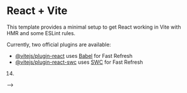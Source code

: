 # React + Vite

This template provides a minimal setup to get React working in Vite with HMR and some ESLint rules.

Currently, two official plugins are available:

- [@vitejs/plugin-react](https://github.com/vitejs/vite-plugin-react/blob/main/packages/plugin-react/README.md) uses [Babel](https://babeljs.io/) for Fast Refresh
- [@vitejs/plugin-react-swc](https://github.com/vitejs/vite-plugin-react-swc) uses [SWC](https://swc.rs/) for Fast Refresh
<!-- weabsait name -->


<!-- live Link
live link: 
- [@firebase-link](https://nine-assainmant.web.app/)

<!-- home page -->
<!-- navbar -->
<!-- 2. Added four Routs  of the navbars ,
3. and log in Register button created,
4. And update profile worked there too,
5. and private routs are added,
6. And the dynamic name of the title is also given, -->
<!--  banner section -->
<!-- 7. In the banner section Three swiper Slider added, -->

<!-- Residential (opsonal) -->
<!-- 8. Then an optional reading is done, -->
<!-- json creat -->
<!-- 9. Then on home page json data and fotter adeded,
10. and in json data View property is shown, -->
<!-- more -->
<!-- 11. Facebook Google Email and password authentication done,
12. Mobile Tablet Laptop Be responsive,
13. About page has been privatized, -->
14. 
<!-- updete profile -->
<!-- 15. Profile has been updated -->
<!-- Three packages are used -->
<!-- 1. [@Aos-package](https://www.npmjs.com/package/aos)I have this package In Joyson Data.
2. [@Animate-css](https://animate.style/)I have this packag Between the fotter section.
3. [@Swiper-slider](https://swiperjs.com/)I have this package In the middle of the banner section. --> -->
